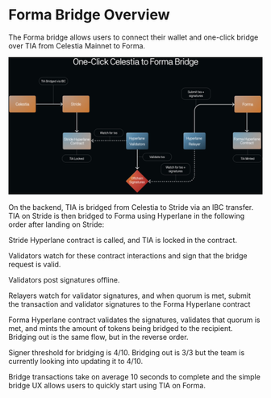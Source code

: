 # Forma Bridge Overview

The Forma bridge allows users to connect their wallet and one-click bridge over TIA from Celestia Mainnet to Forma. 

![Bridge Explanation](images/bridge%20image.png)

On the backend, TIA is bridged from Celestia to Stride via an IBC transfer. TIA on Stride is then bridged to Forma using Hyperlane in the following order after landing on Stride:

Stride Hyperlane contract is called, and TIA is locked in the contract.

Validators watch for these contract interactions and sign that the bridge request is valid.

Validators post signatures offline.

Relayers watch for validator signatures, and when quorum is met, submit the transaction and validator signatures to the Forma Hyperlane contract 

Forma Hyperlane contract validates the signatures, validates that quorum is met, and mints the amount of tokens being bridged to the recipient. Bridging out is the same flow, but in the reverse order.

Signer threshold for bridging is 4/10. Bridging out is 3/3 but the team is currently looking into updating it to 4/10.

Bridge transactions take on average 10 seconds to complete and the simple bridge UX allows users to quickly start using TIA on Forma. 


